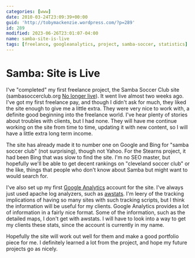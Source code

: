 ```yaml
---
categories: [www]
date: 2010-03-24T23:09:39+00:00
guid: 'http://tobymackenzie.wordpress.com/?p=289'
id: 289
modified: 2023-06-26T23:01:07-04:00
name: samba-site-is-live
tags: [freelance, googleanalytics, project, samba-soccer, statistics]
---
```


Samba: Site is Live
===================

I've "completed" my first freelance project, the Samba Soccer Club site (sambasoccerclub.org <ins>No longer live</ins>).  It went live almost two weeks ago.  I've got my first freelance pay, and though I didn't ask for much, they liked the site enough to give me a little extra.  They were very nice to work with, a definite good  beginning into the freelance world.  I've hear plenty of stories about troubles with clients, but I had none.  They will have me continue working on the site from time to time, updating it with new content, so I will have a little extra long term income.

The site has already made it to number one on Google and Bing for "samba soccer club" (not surprising), though not Yahoo.  For the Stearns project, it had been Bing that was slow to find the site.  I'm no SEO master, but hopefully we'll be able to get decent rankings on "cleveland soccer club" or the like, things that people who don't know about Samba but might want to would search for.

I've also set up my first [Google Analytics](http://google.com/analytics/) account for the site.  I've always just used apache log analyzers, such as [awstats](http://awstats.sourceforge.net/).  I'm leery of the tracking implications of having so many sites with such tracking scripts, but I think the information will be useful for my clients.  Google Analytics provides a lot of information in a fairly nice format.  Some of the information, such as the detailed maps, I don't get with awstats.  I will have to look into a way to get my clients these stats, since the account is currently in my name.

Hopefully the site will work out well for them and make a good portfolio piece for me.  I definitely learned a lot from the project, and hope my future projects go as nicely.
